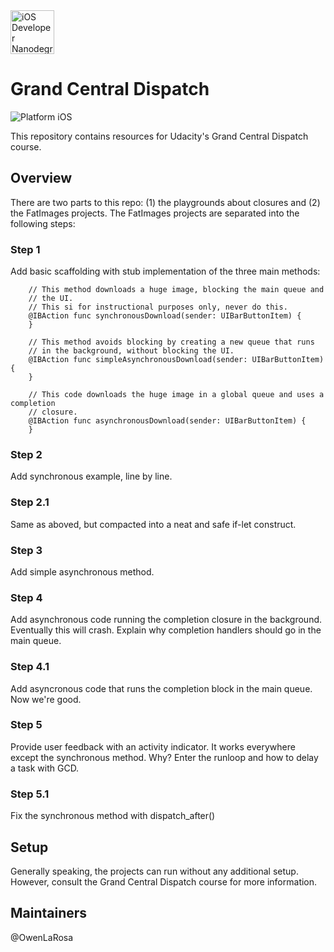 <img src="https://s3-us-west-1.amazonaws.com/udacity-content/degrees/catalog-images/nd003.png" alt="iOS Developer Nanodegree logo" height="70" >

# Grand Central Dispatch

![Platform iOS](https://img.shields.io/badge/nanodegree-iOS-blue.svg)

This repository contains resources for Udacity's Grand Central Dispatch course.

## Overview

There are two parts to this repo: (1) the playgrounds about closures and (2) the FatImages projects. The FatImages projects are separated into the following steps:

### Step 1

Add basic scaffolding with stub implementation of the three main methods:

```
    // This method downloads a huge image, blocking the main queue and
    // the UI.
    // This si for instructional purposes only, never do this.
    @IBAction func synchronousDownload(sender: UIBarButtonItem) {
    }
    
    // This method avoids blocking by creating a new queue that runs
    // in the background, without blocking the UI.
    @IBAction func simpleAsynchronousDownload(sender: UIBarButtonItem) {
    }
    
    // This code downloads the huge image in a global queue and uses a completion
    // closure.
    @IBAction func asynchronousDownload(sender: UIBarButtonItem) {
    }
```

### Step 2

Add synchronous example, line by line.

### Step 2.1

Same as aboved, but compacted into a neat and safe if-let construct.

### Step 3

Add simple asynchronous method.

### Step 4

Add asynchronous code running the completion closure in the background. Eventually this will crash. Explain why completion handlers should go in the main queue.

### Step 4.1

Add asyncronous code that runs the completion block in the main queue. Now we're good.

### Step 5

Provide user feedback with an activity indicator. It works everywhere except the synchronous method. Why? Enter the runloop and how to delay a task with GCD.

### Step 5.1

Fix the synchronous method with dispatch_after()

## Setup

Generally speaking, the projects can run without any additional setup. However, consult the Grand Central Dispatch course for more information.

## Maintainers

@OwenLaRosa
